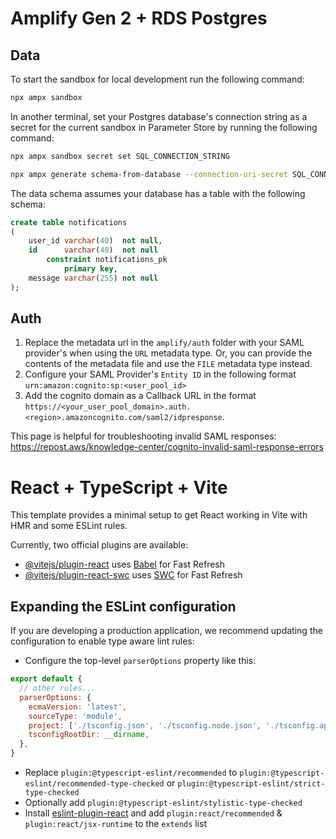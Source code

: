 # Amplify Gen 2 + RDS Postgres

## Data

To start the sandbox for local development run the following command:

```sh
npx ampx sandbox
```

In another terminal, set your Postgres database's connection string as a secret for the current sandbox in Parameter Store by running the following command:

```sh
npx ampx sandbox secret set SQL_CONNECTION_STRING
```

```sh
npx ampx generate schema-from-database --connection-uri-secret SQL_CONNECTION_STRING --out amplify/data/schema.sql.ts
```

The data schema assumes your database has a table with the following schema:

```sql
create table notifications
(
    user_id varchar(40)  not null,
    id      varchar(40)  not null
        constraint notifications_pk
            primary key,
    message varchar(255) not null
);
```

## Auth

1. Replace the metadata url in the `amplify/auth` folder with your SAML provider's when using the `URL` metadata type. Or, you can provide the contents of the metadata file and use the `FILE` metadata type instead.
2. Configure your SAML Provider's `Entity ID` in the following format `urn:amazon:cognito:sp:<user_pool_id>`
3. Add the cognito domain as a Callback URL in the format `https://<your_user_pool_domain>.auth.<region>.amazoncognito.com/saml2/idpresponse`. 

This page is helpful for troubleshooting invalid SAML responses:
https://repost.aws/knowledge-center/cognito-invalid-saml-response-errors

# React + TypeScript + Vite

This template provides a minimal setup to get React working in Vite with HMR and some ESLint rules.

Currently, two official plugins are available:

- [@vitejs/plugin-react](https://github.com/vitejs/vite-plugin-react/blob/main/packages/plugin-react/README.md) uses [Babel](https://babeljs.io/) for Fast Refresh
- [@vitejs/plugin-react-swc](https://github.com/vitejs/vite-plugin-react-swc) uses [SWC](https://swc.rs/) for Fast Refresh

## Expanding the ESLint configuration

If you are developing a production application, we recommend updating the configuration to enable type aware lint rules:

- Configure the top-level `parserOptions` property like this:

```js
export default {
  // other rules...
  parserOptions: {
    ecmaVersion: 'latest',
    sourceType: 'module',
    project: ['./tsconfig.json', './tsconfig.node.json', './tsconfig.app.json'],
    tsconfigRootDir: __dirname,
  },
}
```

- Replace `plugin:@typescript-eslint/recommended` to `plugin:@typescript-eslint/recommended-type-checked` or `plugin:@typescript-eslint/strict-type-checked`
- Optionally add `plugin:@typescript-eslint/stylistic-type-checked`
- Install [eslint-plugin-react](https://github.com/jsx-eslint/eslint-plugin-react) and add `plugin:react/recommended` & `plugin:react/jsx-runtime` to the `extends` list
